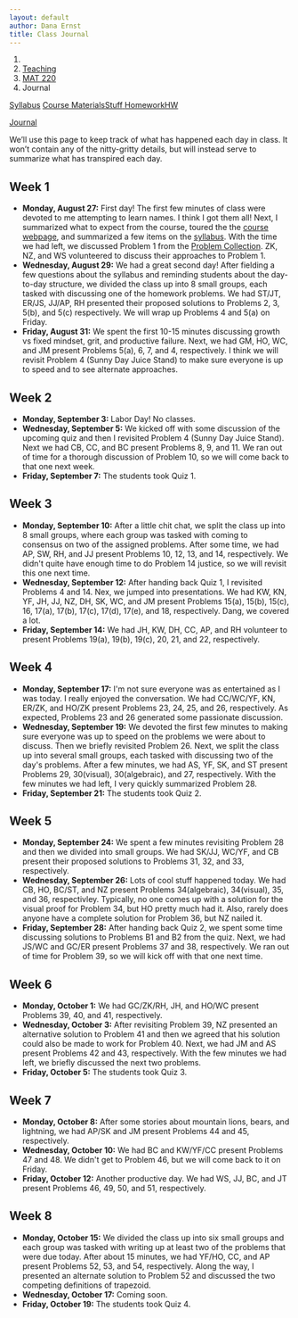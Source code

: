 ```yaml
---
layout: default
author: Dana Ernst
title: Class Journal
---
```


<ol class="breadcrumb">
  <li><a href="/"><i class="fa fa-home"></i></a></li>
  <li><a href="/teaching/">Teaching</a></li>
  <li><a href="/teaching/mat220f18">MAT 220</a></li>
  <li class="active">Journal</li>
</ol>

<div class="row">
<div class="col-xs-12">
<div class="btn-group btn-group-justified">
<a class="btn btn-default btn-success" href="{{site.baseurl}}/teaching/mat220f18/syllabus/">Syllabus</a>

<a class="btn btn-default btn-primary" href="{{site.baseurl}}/teaching/mat220f18/materials/">
<span class="hidden-xs">Course Materials</span><span class="visible-xs">Stuff</span>
</a>

<a class="btn btn-default btn-warning" href="{{site.baseurl}}/teaching/mat220f18/homework/">
<span class="hidden-xs">Homework</span><span class="visible-xs">HW</span>
</a>

<a class="btn btn-default btn-info" href="{{site.baseurl}}/teaching/mat220f18/journal/">Journal</a>
</div>
</div>
</div>

<p style="margin-top:10px;">
We’ll use this page to keep track of what has happened each day in class. It won’t contain any of the nitty-gritty details, but will instead serve to summarize what has transpired each day.
</p>

## Week 1 ##

<ul class="fa-ul">
  <li><i class="fa-li far fa-calendar-check"></i><b>Monday, August 27:</b> First day! The first few minutes of class were devoted to me attempting to learn names. I think I got them all! Next, I summarized what to expect from the course, toured the the <a href="{{site.baseurl}}/teaching/mat220f18/">course webpage</a>, and summarized a few items on the <a href="{{site.baseurl}}/teaching/mat220f18/syllabus/">syllabus</a>. With the time we had left, we discussed Problem 1 from the <a href="{{site.baseurl}}/teaching/mat220f18/220ProblemCollection.pdf">Problem Collection</a>. ZK, NZ, and WS volunteered to discuss their approaches to Problem 1.</li>
  <li><i class="fa-li far fa-calendar-check"></i><b>Wednesday, August 29:</b> We had a great second day! After fielding a few questions about the syllabus and reminding students about the day-to-day structure, we divided the class up into 8 small groups, each tasked with discussing one of the homework problems.  We had ST/JT, ER/JS, JJ/AP, RH presented their proposed solutions to Problems 2, 3, 5(b), and 5(c) respectively. We will wrap up Problems 4 and 5(a) on Friday.</li>
  <li><i class="fa-li far fa-calendar-check"></i><b>Friday, August 31:</b> We spent the first 10-15 minutes discussing growth vs fixed mindset, grit, and productive failure.  Next, we had GM, HO, WC, and JM present Problems 5(a), 6, 7, and 4, respectively.  I think we will revisit Problem 4 (Sunny Day Juice Stand) to make sure everyone is up to speed and to see alternate approaches.</li>
</ul>

## Week 2 ##

<ul class="fa-ul">
  <li><i class="fa-li far fa-calendar-check"></i><b>Monday, September 3:</b> Labor Day! No classes.</li>
  <li><i class="fa-li far fa-calendar-check"></i><b>Wednesday, September 5:</b> We kicked off with some discussion of the upcoming quiz and then I revisited Problem 4 (Sunny Day Juice Stand).  Next we had CB, CC, and BC present Problems 8, 9, and 11.  We ran out of time for a thorough discussion of Problem 10, so we will come back to that one next week.</li>
  <li><i class="fa-li far fa-calendar-check"></i><b>Friday, September 7:</b> The students took Quiz 1.</li>
</ul>

## Week 3 ##

<ul class="fa-ul">
  <li><i class="fa-li far fa-calendar-check"></i><b>Monday, September 10:</b> After a little chit chat, we split the class up into 8 small groups, where each group was tasked with coming to consensus on two of the assigned problems.  After some time, we had AP, SW, RH, and JJ present Problems 10, 12, 13, and 14, respectively.  We didn't quite have enough time to do Problem 14 justice, so we will revisit this one next time.</li>
  <li><i class="fa-li far fa-calendar-check"></i><b>Wednesday, September 12:</b> After handing back Quiz 1, I revisited Problems 4 and 14. Nex, we jumped into presentations.  We had KW, KN, YF, JH, JJ, NZ, DH, SK, WC, and JM present Problems 15(a), 15(b), 15(c), 16, 17(a), 17(b), 17(c), 17(d), 17(e), and 18, respectively.  Dang, we covered a lot.</li>
  <li><i class="fa-li far fa-calendar-check"></i><b>Friday, September 14:</b> We had JH, KW, DH, CC, AP, and RH volunteer to present Problems 19(a), 19(b), 19(c), 20, 21, and 22, respectively.</li>
</ul>

## Week 4 ##

<ul class="fa-ul">
  <li><i class="fa-li far fa-calendar-check"></i><b>Monday, September 17:</b> I'm not sure everyone was as entertained as I was today. I really enjoyed the conversation.  We had CC/WC/YF, KN, ER/ZK, and HO/ZK present Problems 23, 24, 25, and 26, respectively.  As expected, Problems 23 and 26 generated some passionate discussion.</li>
  <li><i class="fa-li far fa-calendar-check"></i><b>Wednesday, September 19:</b> We devoted the first few minutes to making sure everyone was up to speed on the problems we were about to discuss.  Then we briefly revisited Problem 26.  Next, we split the class up into several small groups, each tasked with discussing two of the day's problems.  After a few minutes, we had AS, YF, SK, and ST present Problems 29, 30(visual), 30(algebraic), and 27, respectively.  With the few minutes we had left, I very quickly summarized Problem 28.</li>
  <li><i class="fa-li far fa-calendar-check"></i><b>Friday, September 21:</b> The students took Quiz 2.</li>
</ul>

## Week 5 ##

<ul class="fa-ul">
  <li><i class="fa-li far fa-calendar-check"></i><b>Monday, September 24:</b> We spent a few minutes revisiting Problem 28 and then we divided into small groups.  We had SK/JJ, WC/YF, and CB present their proposed solutions to Problems 31, 32, and 33, respectively.</li>
  <li><i class="fa-li far fa-calendar-check"></i><b>Wednesday, September 26:</b> Lots of cool stuff happened today.  We had CB, HO, BC/ST, and NZ present Problems 34(algebraic), 34(visual), 35, and 36, respectivley.  Typically, no one comes up with a solution for the visual proof for Problem 34, but HO pretty much had it. Also, rarely does anyone have a complete solution for Problem 36, but NZ nailed it.</li>
  <li><i class="fa-li far fa-calendar-check"></i><b>Friday, September 28:</b> After handing back Quiz 2, we spent some time discussing solutions to Problems B1 and B2 from the quiz. Next, we had JS/WC and GC/ER present Problems 37 and 38, respectively.  We ran out of time for Problem 39, so we will kick off with that one next time.</li>
</ul>

## Week 6 ##

<ul class="fa-ul">
  <li><i class="fa-li far fa-calendar-check"></i><b>Monday, October 1:</b> We had GC/ZK/RH, JH, and HO/WC present Problems 39, 40, and 41, respectively.</li>
  <li><i class="fa-li far fa-calendar-check"></i><b>Wednesday, October 3:</b> After revisiting Problem 39, NZ presented an alternative solution to Problem 41 and then we agreed that his solution could also be made to work for Problem 40.  Next, we had JM and AS present Problems 42 and 43, respectively.  With the few minutes we had left, we briefly discussed the next two problems.</li>
  <li><i class="fa-li far fa-calendar-check"></i><b>Friday, October 5:</b> The students took Quiz 3.</li>
</ul>

## Week 7 ##

<ul class="fa-ul">
  <li><i class="fa-li far fa-calendar-check"></i><b>Monday, October 8:</b> After some stories about mountain lions, bears, and lightning, we had AP/SK and JM present Problems 44 and 45, respectively.</li>
  <li><i class="fa-li far fa-calendar-check"></i><b>Wednesday, October 10:</b> We had BC and KW/YF/CC present Problems 47 and 48.  We didn't get to Problem 46, but we will come back to it on Friday.</li>
  <li><i class="fa-li far fa-calendar-check"></i><b>Friday, October 12:</b> Another productive day. We had WS, JJ, BC, and JT present Problems 46, 49, 50, and 51, respectively.</li>
</ul>

## Week 8 ##

<ul class="fa-ul">
  <li><i class="fa-li far fa-calendar-check"></i><b>Monday, October 15:</b> We divided the class up into six small groups and each group was tasked with writing up at least two of the problems that were due today.  After about 15 minutes, we had YF/HO, CC, and AP present Problems 52, 53, and 54, respectively. Along the way, I presented an alternate solution to Problem 52 and discussed the two competing definitions of trapezoid.</li>
  <li><i class="fa-li far fa-calendar-check"></i><b>Wednesday, October 17:</b> Coming soon.</li>
  <li><i class="fa-li far fa-calendar-check"></i><b>Friday, October 19:</b> The students took Quiz 4.</li>
</ul>
